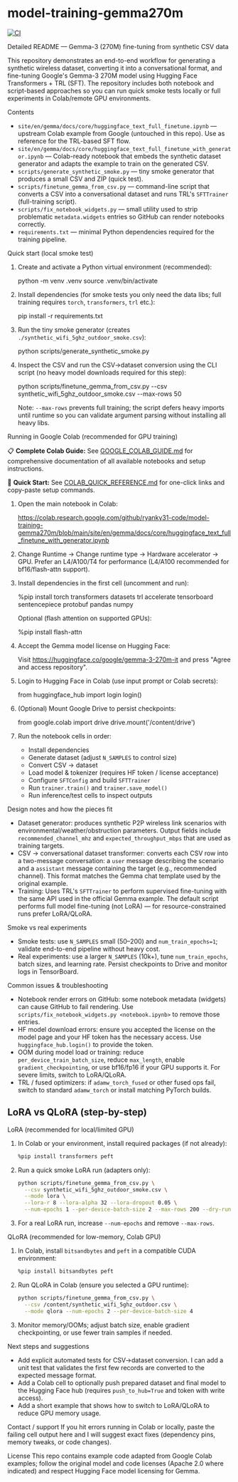 # model-training-gemma270m

[![CI](https://github.com/ryanky31-code/model-training-gemma270m/actions/workflows/ci.yml/badge.svg)](https://github.com/ryanky31-code/model-training-gemma270m/actions/workflows/ci.yml)

Detailed README — Gemma-3 (270M) fine-tuning from synthetic CSV data

This repository demonstrates an end-to-end workflow for generating a synthetic wireless dataset, converting it into a conversational format, and fine-tuning Google's Gemma-3 270M model using Hugging Face Transformers + TRL (SFT). The repository includes both notebook and script-based approaches so you can run quick smoke tests locally or full experiments in Colab/remote GPU environments.

Contents
- `site/en/gemma/docs/core/huggingface_text_full_finetune.ipynb` — upstream Colab example from Google (untouched in this repo). Use as reference for the TRL-based SFT flow.
- `site/en/gemma/docs/core/huggingface_text_full_finetune_with_generator.ipynb` — Colab-ready notebook that embeds the synthetic dataset generator and adapts the example to train on the generated CSV.
- `scripts/generate_synthetic_smoke.py` — tiny smoke generator that produces a small CSV and ZIP (quick test).
- `scripts/finetune_gemma_from_csv.py` — command-line script that converts a CSV into a conversational dataset and runs TRL's `SFTTrainer` (full-training script).
- `scripts/fix_notebook_widgets.py` — small utility used to strip problematic `metadata.widgets` entries so GitHub can render notebooks correctly.
- `requirements.txt` — minimal Python dependencies required for the training pipeline.

Quick start (local smoke test)
1. Create and activate a Python virtual environment (recommended):

   python -m venv .venv
   source .venv/bin/activate

2. Install dependencies (for smoke tests you only need the data libs; full training requires `torch`, `transformers`, `trl` etc.):

   pip install -r requirements.txt

3. Run the tiny smoke generator (creates `./synthetic_wifi_5ghz_outdoor_smoke.csv`):

   python scripts/generate_synthetic_smoke.py

4. Inspect the CSV and run the CSV→dataset conversion using the CLI script (no heavy model downloads required for this step):

   python scripts/finetune_gemma_from_csv.py --csv synthetic_wifi_5ghz_outdoor_smoke.csv --max-rows 50

   Note: `--max-rows` prevents full training; the script defers heavy imports until runtime so you can validate argument parsing without installing all heavy libs.

Running in Google Colab (recommended for GPU training)

📋 **Complete Colab Guide:** See [GOOGLE_COLAB_GUIDE.md](./GOOGLE_COLAB_GUIDE.md) for comprehensive documentation of all available notebooks and setup instructions.

🚀 **Quick Start:** See [COLAB_QUICK_REFERENCE.md](./COLAB_QUICK_REFERENCE.md) for one-click links and copy-paste setup commands.

1. Open the main notebook in Colab:

   https://colab.research.google.com/github/ryanky31-code/model-training-gemma270m/blob/main/site/en/gemma/docs/core/huggingface_text_full_finetune_with_generator.ipynb

2. Change Runtime → Change runtime type → Hardware accelerator → GPU. Prefer an L4/A100/T4 for performance (L4/A100 recommended for bf16/flash-attn support).

3. Install dependencies in the first cell (uncomment and run):

   %pip install torch transformers datasets trl accelerate tensorboard sentencepiece protobuf pandas numpy

   Optional (flash attention on supported GPUs):

   %pip install flash-attn

4. Accept the Gemma model license on Hugging Face:

   Visit https://huggingface.co/google/gemma-3-270m-it and press "Agree and access repository".

5. Login to Hugging Face in Colab (use input prompt or Colab secrets):

   from huggingface_hub import login
   login()

6. (Optional) Mount Google Drive to persist checkpoints:

   from google.colab import drive
   drive.mount('/content/drive')

7. Run the notebook cells in order:
   - Install dependencies
   - Generate dataset (adjust `N_SAMPLES` to control size)
   - Convert CSV → dataset
   - Load model & tokenizer (requires HF token / license acceptance)
   - Configure `SFTConfig` and build `SFTTrainer`
   - Run `trainer.train()` and `trainer.save_model()`
   - Run inference/test cells to inspect outputs

Design notes and how the pieces fit
- Dataset generator: produces synthetic P2P wireless link scenarios with environmental/weather/obstruction parameters. Output fields include `recommended_channel_mhz` and `expected_throughput_mbps` that are used as training targets.
- CSV → conversational dataset transformer: converts each CSV row into a two-message conversation: a `user` message describing the scenario and a `assistant` message containing the target (e.g., recommended channel). This format matches the Gemma chat template used by the original example.
- Training: Uses TRL's `SFTTrainer` to perform supervised fine-tuning with the same API used in the official Gemma example. The default script performs full model fine-tuning (not LoRA) — for resource-constrained runs prefer LoRA/QLoRA.

Smoke vs real experiments
- Smoke tests: use `N_SAMPLES` small (50–200) and `num_train_epochs=1`; validate end-to-end pipeline without heavy cost.
- Real experiments: use a larger `N_SAMPLES` (10k+), tune `num_train_epochs`, batch sizes, and learning rate. Persist checkpoints to Drive and monitor logs in TensorBoard.

Common issues & troubleshooting
- Notebook render errors on GitHub: some notebook metadata (widgets) can cause GitHub to fail rendering. Use `scripts/fix_notebook_widgets.py <notebook.ipynb>` to remove those entries.
- HF model download errors: ensure you accepted the license on the model page and your HF token has the necessary access. Use `huggingface_hub.login()` to provide the token.
- OOM during model load or training: reduce `per_device_train_batch_size`, reduce `max_length`, enable `gradient_checkpointing`, or use bf16/fp16 if your GPU supports it. For severe limits, switch to LoRA/QLoRA.
- TRL / fused optimizers: if `adamw_torch_fused` or other fused ops fail, switch to standard `adamw_torch` or install matching PyTorch builds.

LoRA vs QLoRA (step-by-step)
--------------------------------
LoRA (recommended for local/limited GPU)

1. In Colab or your environment, install required packages (if not already):

   ```bash
   %pip install transformers peft
   ```

2. Run a quick smoke LoRA run (adapters only):

   ```bash
   python scripts/finetune_gemma_from_csv.py \
     --csv synthetic_wifi_5ghz_outdoor_smoke.csv \
     --mode lora \
     --lora-r 8 --lora-alpha 32 --lora-dropout 0.05 \
     --num-epochs 1 --per-device-batch-size 2 --max-rows 200 --dry-run
   ```

3. For a real LoRA run, increase `--num-epochs` and remove `--max-rows`.

QLoRA (recommended for low-memory, Colab GPU)

1. In Colab, install `bitsandbytes` and `peft` in a compatible CUDA environment:

   ```bash
   %pip install bitsandbytes peft
   ```

2. Run QLoRA in Colab (ensure you selected a GPU runtime):

   ```bash
   python scripts/finetune_gemma_from_csv.py \
     --csv /content/synthetic_wifi_5ghz_outdoor.csv \
     --mode qlora --num-epochs 2 --per-device-batch-size 4
   ```

3. Monitor memory/OOMs; adjust batch size, enable gradient checkpointing, or use fewer train samples if needed.

Next steps and suggestions
- Add explicit automated tests for CSV→dataset conversion. I can add a unit test that validates the first few records are converted to the expected message format.
- Add a Colab cell to optionally push prepared dataset and final model to the Hugging Face hub (requires `push_to_hub=True` and token with write access).
- Add a short example that shows how to switch to LoRA/QLoRA to reduce GPU memory usage.

Contact / support
If you hit errors running in Colab or locally, paste the failing cell output here and I will suggest exact fixes (dependency pins, memory tweaks, or code changes).

License
This repo contains example code adapted from Google Colab examples; follow the original model and code licenses (Apache 2.0 where indicated) and respect Hugging Face model licensing for Gemma.
